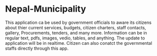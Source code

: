 # Nepal-Municipality

This application ca be used by government officials to aware its citizens about thier current services, budgets, citizen charters, staff contacts, gallery, Procurements, tenders, and many more.
Information can be in regular text, pdfs, images, vedio, tables, and anything. The update to application will be in realtime.
Citizen can also conatct the governmental staffs directly through this app.


